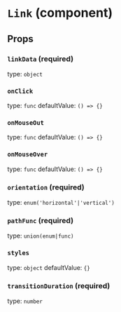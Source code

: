 `Link` (component)
==================



Props
-----

### `linkData` (required)

type: `object`


### `onClick`

type: `func`
defaultValue: `() => {}`


### `onMouseOut`

type: `func`
defaultValue: `() => {}`


### `onMouseOver`

type: `func`
defaultValue: `() => {}`


### `orientation` (required)

type: `enum('horizontal'|'vertical')`


### `pathFunc` (required)

type: `union(enum|func)`


### `styles`

type: `object`
defaultValue: `{}`


### `transitionDuration` (required)

type: `number`

